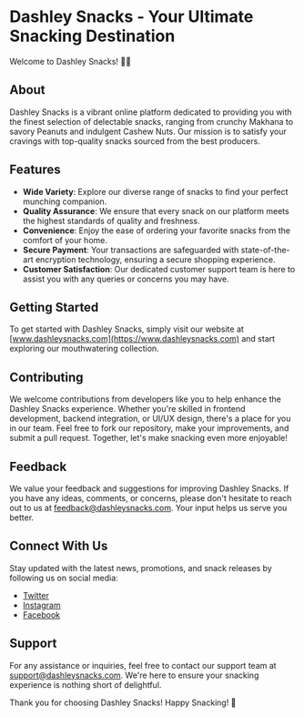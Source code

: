 # Dashley Snacks - Your Ultimate Snacking Destination

Welcome to Dashley Snacks! 🥜🍿

## About

Dashley Snacks is a vibrant online platform dedicated to providing you with the finest selection of delectable snacks, ranging from crunchy Makhana to savory Peanuts and indulgent Cashew Nuts. Our mission is to satisfy your cravings with top-quality snacks sourced from the best producers.

## Features

- **Wide Variety**: Explore our diverse range of snacks to find your perfect munching companion.
- **Quality Assurance**: We ensure that every snack on our platform meets the highest standards of quality and freshness.
- **Convenience**: Enjoy the ease of ordering your favorite snacks from the comfort of your home.
- **Secure Payment**: Your transactions are safeguarded with state-of-the-art encryption technology, ensuring a secure shopping experience.
- **Customer Satisfaction**: Our dedicated customer support team is here to assist you with any queries or concerns you may have.

## Getting Started

To get started with Dashley Snacks, simply visit our website at [www.dashleysnacks.com](https://www.dashleysnacks.com) and start exploring our mouthwatering collection.

## Contributing

We welcome contributions from developers like you to help enhance the Dashley Snacks experience. Whether you're skilled in frontend development, backend integration, or UI/UX design, there's a place for you in our team. Feel free to fork our repository, make your improvements, and submit a pull request. Together, let's make snacking even more enjoyable!

## Feedback

We value your feedback and suggestions for improving Dashley Snacks. If you have any ideas, comments, or concerns, please don't hesitate to reach out to us at feedback@dashleysnacks.com. Your input helps us serve you better.

## Connect With Us

Stay updated with the latest news, promotions, and snack releases by following us on social media:
- [Twitter](https://twitter.com/dashleysnacks)
- [Instagram](https://www.instagram.com/dashleysnacks)
- [Facebook](https://www.facebook.com/dashleysnacks)

## Support

For any assistance or inquiries, feel free to contact our support team at support@dashleysnacks.com. We're here to ensure your snacking experience is nothing short of delightful.

Thank you for choosing Dashley Snacks! Happy Snacking! 🎉

